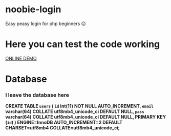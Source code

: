 # noobie-login
Easy peasy login for php beginners 😉

# Here you can test the code working
<a href="https://zacheems.com/demos/noobieLogin/index.php">ONLINE DEMO</a>

# Database 

<h3>I leave the database here</h3>

<b>CREATE TABLE `users` (
  `id` int(11) NOT NULL AUTO_INCREMENT,
  `email` varchar(64) COLLATE utf8mb4_unicode_ci DEFAULT NULL,
  `pass` varchar(64) COLLATE utf8mb4_unicode_ci DEFAULT NULL,
  PRIMARY KEY (`id`)
) ENGINE=InnoDB AUTO_INCREMENT=2 DEFAULT CHARSET=utf8mb4 COLLATE=utf8mb4_unicode_ci;</b>
